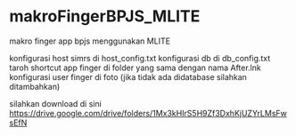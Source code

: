 # makroFingerBPJS_MLITE
makro finger app bpjs menggunakan MLITE

konfigurasi host simrs di host_config.txt
konfigurasi db di db_config.txt
taroh shortcut app finger di folder yang sama dengan nama After.lnk
konfigurasi user finger di foto (jika tidak ada didatabase silahkan ditambahkan)

silahkan download di sini https://drive.google.com/drive/folders/1Mx3kHIrS5H9Zf3DxhKjUZYrLMsFwsEfN
